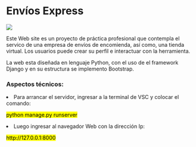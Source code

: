 
<div class="container"> 
  <h1>Envíos Express</h1>
  <img src='https://github.com/user-attachments/assets/f9767bc6-8daf-42b7-abab-b1104a11b307'>
</div>

<div>
  <p>Este Web site es un proyecto de práctica profesional que contempla el servico de una empresa de envíos de encomienda, así como, una tienda virtual. Los
usuarios puede crear su perfil e interactuar con la herramienta. </p>
</div>

<div>
  <p>La web esta diseñada en lenguaje Python, con el uso de el framework Django y en su estructura se implemento Bootstrap.</p>
</div>

<div class="container my-2">
    <h3>Aspectos técnicos:</h3>
</div>

<div class="container my-2">
    <li>Para arrancar el servidor, ingresar a la terminal de VSC y colocar el comando:</li> 
        <p><mark>python manage.py runserver</mark></p>
    <li>Luego ingresar al navegador Web con la dirección Ip:</li>
        <p><mark>http://127.0.0.1:8000</mark></p>
</div>




